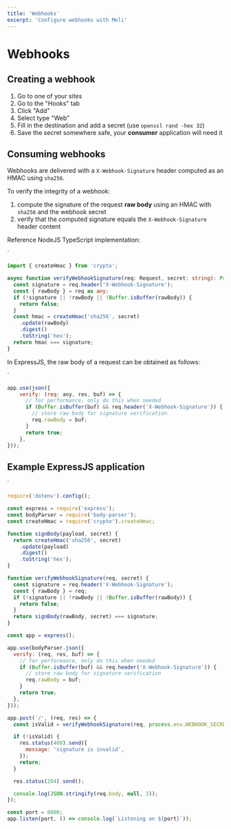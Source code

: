 ```yaml
---
title: 'Webhooks'
excerpt: 'Configure webhooks with Meli'
---
```


# Webhooks

## Creating a webhook

1. Go to one of your sites
1. Go to the "Hooks" tab
1. Click "Add"
1. Select type "Web"
1. Fill in the destination and add a secret (use `openssl rand -hex 32`)
1. Save the secret somewhere safe, your **consumer** application will need it

## Consuming webhooks

Webhooks are delivered with a `X-Webhook-Signature` header computed as an HMAC using `sha256`.

To verify the integrity of a webhook:
1. compute the signature of the request **raw body** using an HMAC with `sha256` and the webhook secret
1. verify that the computed signature equals the `X-Webhook-Signature` header content

Reference NodeJS TypeScript implementation:

<div class="code-group">`

```ts
import { createHmac } from 'crypto';

async function verifyWebhookSignature(req: Request, secret: string): Promise<boolean> {
  const signature = req.header('X-Webhook-Signature');
  const { rawBody } = req as any;
  if (!signature || !rawBody || !Buffer.isBuffer(rawBody)) {
    return false;
  }
  const hmac = createHmac('sha256', secret)
    .update(rawBody)
    .digest()
    .toString('hex');
  return hmac === signature;
}
```

</div>

In ExpressJS, the raw body of a request can be obtained as follows:

<div class="code-group">`

```js
app.use(json({
    verify: (req: any, res, buf) => {
      // for performance, only do this when needed
      if (Buffer.isBuffer(buf) && req.header('X-Webhook-Signature')) {
        // store raw body for signature verification
        req.rawBody = buf;
      }
      return true;
    },
}));
```

</div>

## Example ExpressJS application

<div class="code-group">`

```js
require('dotenv').config();

const express = require('express');
const bodyParser = require('body-parser');
const createHmac = require('crypto').createHmac;

function signBody(payload, secret) {
  return createHmac('sha256', secret)
    .update(payload)
    .digest()
    .toString('hex');
}

function verifyWebhookSignature(req, secret) {
  const signature = req.header('X-Webhook-Signature');
  const { rawBody } = req;
  if (!signature || !rawBody || !Buffer.isBuffer(rawBody)) {
    return false;
  }
  return signBody(rawBody, secret) === signature;
}

const app = express();

app.use(bodyParser.json({
  verify: (req, res, buf) => {
    // for performance, only do this when needed
    if (Buffer.isBuffer(buf) && req.header('X-Webhook-Signature')) {
      // store raw body for signature verification
      req.rawBody = buf;
    }
    return true;
  },
}));

app.post('/', (req, res) => {
  const isValid = verifyWebhookSignature(req, process.env.WEBHOOK_SECRET);

  if (!isValid) {
    res.status(400).send({
      message: 'signature is invalid',
    });
    return;
  }

  res.status(204).send();

  console.log(JSON.stringify(req.body, null, 2));
});

const port = 8000;
app.listen(port, () => console.log(`Listening on ${port}`));
```

</div>
